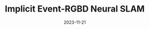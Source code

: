 ---
title: "Implicit Event-RGBD Neural SLAM"
collection: publications
permalink: /publication/2024-enslam
date: 2023-11-21
venue: "Arxiv"
authors: "<b>Delin Qu$^*$</b>, <b>Chi Yan$^{*}$</b>, Dong Wang, Jie Yin, Dan Xu, Bin Zhao, Xuelong Li"
url: 
project: https://delinqu.github.io/
bibtex: files/2024_enslam.txt
arxiv: https://arxiv.org/abs/2311.11013
openpdf: https://arxiv.org/pdf/2311.11013.pdf
supp: 
teaser: images/2024_enslam.png
videoresults: 
videotalk: 
poster: 
code: https://github.com/DelinQu/
---